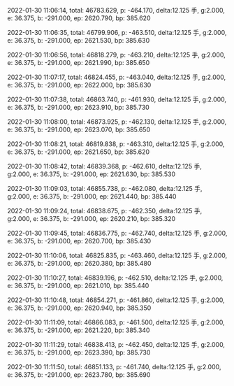 2022-01-30 11:06:14, total: 46783.629, p: -464.170, delta:12.125 手, g:2.000, e: 36.375, b: -291.000, ep: 2620.790, bp: 385.620

2022-01-30 11:06:35, total: 46799.906, p: -463.510, delta:12.125 手, g:2.000, e: 36.375, b: -291.000, ep: 2621.530, bp: 385.630

2022-01-30 11:06:56, total: 46818.279, p: -463.210, delta:12.125 手, g:2.000, e: 36.375, b: -291.000, ep: 2621.990, bp: 385.650

2022-01-30 11:07:17, total: 46824.455, p: -463.040, delta:12.125 手, g:2.000, e: 36.375, b: -291.000, ep: 2622.000, bp: 385.630

2022-01-30 11:07:38, total: 46863.740, p: -461.930, delta:12.125 手, g:2.000, e: 36.375, b: -291.000, ep: 2623.910, bp: 385.730

2022-01-30 11:08:00, total: 46873.925, p: -462.130, delta:12.125 手, g:2.000, e: 36.375, b: -291.000, ep: 2623.070, bp: 385.650

2022-01-30 11:08:21, total: 46819.838, p: -463.310, delta:12.125 手, g:2.000, e: 36.375, b: -291.000, ep: 2621.650, bp: 385.620

2022-01-30 11:08:42, total: 46839.368, p: -462.610, delta:12.125 手, g:2.000, e: 36.375, b: -291.000, ep: 2621.630, bp: 385.530

2022-01-30 11:09:03, total: 46855.738, p: -462.080, delta:12.125 手, g:2.000, e: 36.375, b: -291.000, ep: 2621.440, bp: 385.440

2022-01-30 11:09:24, total: 46838.675, p: -462.350, delta:12.125 手, g:2.000, e: 36.375, b: -291.000, ep: 2620.210, bp: 385.320

2022-01-30 11:09:45, total: 46836.775, p: -462.740, delta:12.125 手, g:2.000, e: 36.375, b: -291.000, ep: 2620.700, bp: 385.430

2022-01-30 11:10:06, total: 46825.835, p: -463.460, delta:12.125 手, g:2.000, e: 36.375, b: -291.000, ep: 2620.380, bp: 385.480

2022-01-30 11:10:27, total: 46839.196, p: -462.510, delta:12.125 手, g:2.000, e: 36.375, b: -291.000, ep: 2621.010, bp: 385.440

2022-01-30 11:10:48, total: 46854.271, p: -461.860, delta:12.125 手, g:2.000, e: 36.375, b: -291.000, ep: 2620.940, bp: 385.350

2022-01-30 11:11:09, total: 46866.083, p: -461.500, delta:12.125 手, g:2.000, e: 36.375, b: -291.000, ep: 2621.220, bp: 385.340

2022-01-30 11:11:29, total: 46838.413, p: -462.450, delta:12.125 手, g:2.000, e: 36.375, b: -291.000, ep: 2623.390, bp: 385.730

2022-01-30 11:11:50, total: 46851.133, p: -461.740, delta:12.125 手, g:2.000, e: 36.375, b: -291.000, ep: 2623.780, bp: 385.690